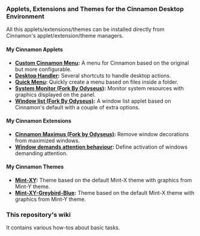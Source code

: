 ### Applets, Extensions and Themes for the Cinnamon Desktop Environment

All this applets/extensions/themes can be installed directly from Cinnamon's applet/extension/theme managers.

#### My Cinnamon Applets
- **[Custom Cinnamon Menu](https://cinnamon-spices.linuxmint.com/applets/view/264):** A menu for Cinnamon based on the original but more configurable.
- **[Desktop Handler](https://cinnamon-spices.linuxmint.com/applets/view/263):** Several shortcuts to handle desktop actions.
- **[Quick Menu](https://cinnamon-spices.linuxmint.com/applets/view/260):** Quickly create a menu based on files inside a folder.
- **[System Monitor (Fork By Odyseus)](https://cinnamon-spices.linuxmint.com/applets/view/262):** Monitor system resources with graphics displayed on the panel.
- **[Window list (Fork By Odyseus)](https://cinnamon-spices.linuxmint.com/applets/view/261):** A window list applet based on Cinnamon's default with a couple of extra options.

#### My Cinnamon Extensions
- **[Cinnamon Maximus (Fork by Odyseus)](https://cinnamon-spices.linuxmint.com/extensions/view/39):** Remove window decorations from maximized windows.
- **[Window demands attention behaviour](https://cinnamon-spices.linuxmint.com/extensions/view/40):** Define activation of windows demanding attention.

#### My Cinnamon Themes
- **[Mint-XY](https://cinnamon-spices.linuxmint.com/themes/view/567):** Theme based on the default Mint-X theme with graphics from Mint-Y theme.
- **[Mint-XY-Greybird-Blue](https://cinnamon-spices.linuxmint.com/themes/view/569):** Theme based on the default Mint-X theme with graphics from Mint-Y theme.

### This repository's wiki
It contains various how-tos about basic tasks.
